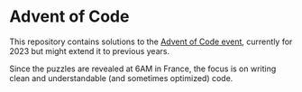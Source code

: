 # Advent of Code

This repository contains solutions to the [Advent of Code event](https://adventofcode.com/), currently for 2023
but might extend it to previous years.

Since the puzzles are revealed at 6AM in France, the focus is on writing clean and understandable
(and sometimes optimized) code.